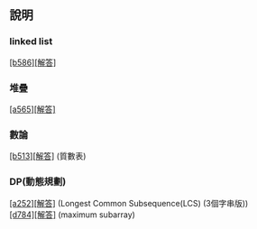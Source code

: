 ﻿## 說明

### linked list
 [[b586]](https://zerojudge.tw/ShowProblem?problemid=b586)[[解答]](https://github.com/XassassinXsaberX/zerojudge/blob/master/contest/b586.c)  

### 堆疊
 [[a565]](https://zerojudge.tw/ShowProblem?problemid=a565)[[解答]](https://github.com/XassassinXsaberX/zerojudge/blob/master/contest/a565.c)  

### 數論
 [[b513]](https://zerojudge.tw/ShowProblem?problemid=b513)[[解答]](https://github.com/XassassinXsaberX/zerojudge/blob/master/contest/b513.c) (質數表)  

### DP(動態規劃)
 [[a252]](https://zerojudge.tw/ShowProblem?problemid=a252)[[解答]](https://github.com/XassassinXsaberX/zerojudge/blob/master/contest/a252.cpp) (Longest Common Subsequence(LCS) (3個字串版))  
 [[d784]](https://zerojudge.tw/ShowProblem?problemid=d784)[[解答]](https://github.com/XassassinXsaberX/zerojudge/blob/master/contest/d784.c) (maximum subarray)  
